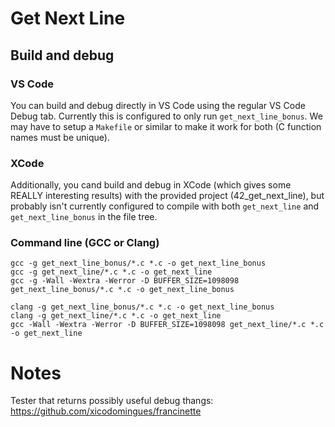 # Get Next Line

## Build and debug

### VS Code

You can build and debug directly in VS Code using the  regular VS Code Debug tab. Currently this is configured to only run `get_next_line_bonus`. We may have to setup a `Makefile` or similar to make it work for both (C function names must be unique). 

### XCode

Additionally, you cand build and debug in XCode (which gives some REALLY interesting results) with the provided project (42_get_next_line), but probably isn't currently configured to compile with both `get_next_line` and `get_next_line_bonus` in the file tree.

### Command line (GCC or Clang)

```
gcc -g get_next_line_bonus/*.c *.c -o get_next_line_bonus
gcc -g get_next_line/*.c *.c -o get_next_line
gcc -g -Wall -Wextra -Werror -D BUFFER_SIZE=1098098 get_next_line_bonus/*.c *.c -o get_next_line_bonus

clang -g get_next_line_bonus/*.c *.c -o get_next_line_bonus
clang -g get_next_line/*.c *.c -o get_next_line
gcc -Wall -Wextra -Werror -D BUFFER_SIZE=1098098 get_next_line/*.c *.c -o get_next_line
```

# Notes

Tester that returns possibly useful debug thangs: https://github.com/xicodomingues/francinette
